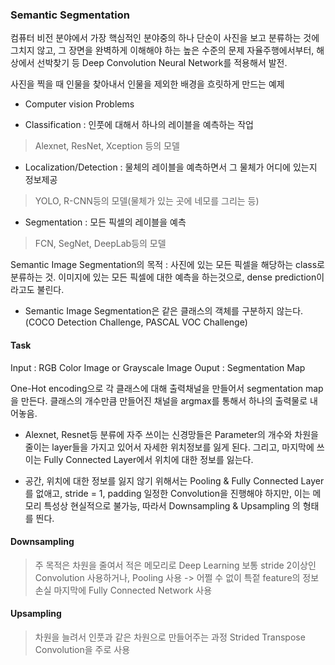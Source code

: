 ### Semantic Segmentation

컴퓨터 비전 분야에서 가장 핵심적인 분야중의 하나
단순이 사진을 보고 분류하는 것에 그치지 않고, 그 장면을 완벽하게 이해해야 하는 높은 수준의 문제
자율주행에서부터, 해상에서 선박찾기 등
Deep Convolution Neural Network를 적용해서 발전.

사진을 찍을 때 인물을 찾아내서 인물을 제외한 배경을 흐릿하게 만드는 예제

* Computer vision Problems

- Classification : 인풋에 대해서 하나의 레이블을 예측하는 작업
> Alexnet, ResNet, Xception 등의 모델

- Localization/Detection : 물체의 레이블을 예측하면서 그 물체가 어디에 있는지 정보제공
> YOLO, R-CNN등의 모델(물체가 있는 곳에 네모를 그리는 등)

- Segmentation : 모든 픽셀의 레이블을 예측
> FCN, SegNet, DeepLab등의 모델

Semantic Image Segmentation의 목적 : 사진에 있는 모든 픽셀을 해당하는 class로 분류하는 것.
이미지에 있는 모든 픽셀에 대한 예측을 하는것으로, dense prediction이라고도 불린다.

* Semantic Image Segmentation은 같은 클래스의 객체를 구분하지 않는다. 
(COCO Detection Challenge, PASCAL VOC Challenge)

#### Task

Input : RGB Color Image or Grayscale Image
Ouput : Segmentation Map

One-Hot encoding으로 각 클래스에 대해 출력채널을 만들어서 segmentation map을 만든다. 
클래스의 개수만큼 만들어진 채널을 argmax를 통해서 하나의 출력물로 내어놓음.

* Alexnet, Resnet등 분류에 자주 쓰이는 신경망들은 Parameter의 개수와 차원을 줄이는 layer들을 가지고 있어서
자세한 위치정보를 잃게 된다. 그리고, 마지막에 쓰이는 Fully Connected Layer에서 위치에 대한 정보를 잃는다.

* 공간, 위치에 대한 정보를 잃지 않기 위해서는 Pooling & Fully Connected Layer를 없애고, 
stride = 1, padding 일정한 Convolution을 진행해야 하지만, 이는 메모리 특성상 현실적으로 불가능, 
따라서 Downsampling & Upsampling 의 형태를 띈다.


#### Downsampling

> 주 목적은 차원을 줄여서 적은 메모리로 Deep Learning
> 보통 stride 2이상인 Convolution 사용하거나, Pooling 사용 -> 어쩔 수 없이 특젙 feature의 정보 손실
> 마지막에 Fully Connected Network 사용

#### Upsampling

> 차원을 늘려서 인풋과 같은 차원으로 만들어주는 과정
> Strided Transpose Convolution을 주로 사용





